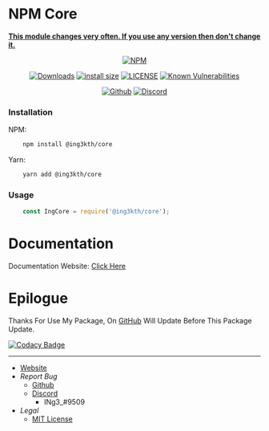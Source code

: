 # NPM Core

<strong><u>This module changes very often. If you use any version then don't change it.</u></strong>

<!-- Main -->
<div align="center">

  [![NPM](https://nodei.co/npm/@ing3kth/core.png)](https://nodei.co/npm/@ing3kth/core)

   [![Downloads](https://badgen.net/npm/dt/@ing3kth/core?icon=npm)](https://www.npmjs.com/package/@ing3kth/core)
   [![install size](https://packagephobia.com/badge?p=@ing3kth/core)](https://packagephobia.com/result?p=@ing3kth/core)
   [![LICENSE](https://badgen.net/badge/license/MIT/blue)](https://github.com/KTNG-3/npm-core/blob/main/LICENSE)
   [![Known Vulnerabilities](https://snyk.io/test/npm/@ing3kth/core/badge.svg)](https://snyk.io/test/npm/@ing3kth/core)

   [![Github](https://badgen.net/badge/icon/github?icon=github&label)](https://github.com/KTNG-3/npm-core)
   [![Discord](https://badgen.net/badge/icon/discord?icon=discord&label)](https://discord.gg/pbyWbUYjyt)

</div>

### Installation

NPM:

```bash
    npm install @ing3kth/core
```

Yarn: 

```bash
    yarn add @ing3kth/core
```

### Usage

```javascript
    const IngCore = require('@ing3kth/core');
```

# Documentation

Documentation Website: [Click Here](https://ktng-3.github.io/npm-core/docs.html)

# Epilogue

Thanks For Use My Package,
On [GitHub](https://github.com/KTNG-3/npm-core) Will Update Before This Package Update.

[![Codacy Badge](https://app.codacy.com/project/badge/Grade/f918af41d7374eb9a56c20a3817c4413)](https://www.codacy.com/gh/KTNG-3/npm-core/dashboard?utm_source=github.com&amp;utm_medium=referral&amp;utm_content=KTNG-3/npm-core&amp;utm_campaign=Badge_Grade)

***

- [Website](https://ingkth.wordpress.com/)
- *Report Bug*
  - [Github](https://github.com/KTNG-3/core/issues)
  - [Discord](https://discord.gg/pbyWbUYjyt)
    - INg3_#9509
- *Legal*
  - [MIT License](https://github.com/KTNG-3/core/blob/main/LICENSE)